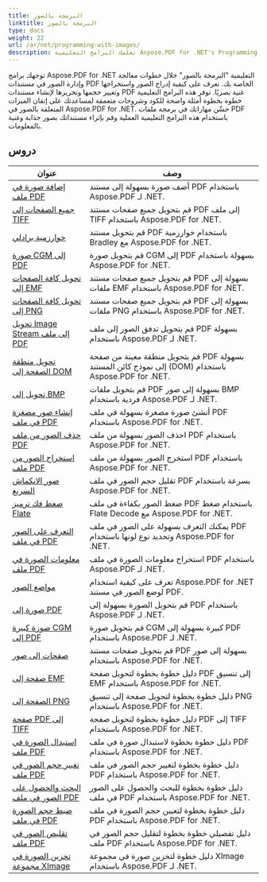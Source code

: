 ```yaml
---
title: البرمجة بالصور
linktitle: البرمجة بالصور
type: docs
weight: 22
url: /ar/net/programming-with-images/
description: تعلمك البرامج التعليمية Aspose.PDF for .NET's Programming with Images كيفية التعامل مع الصور وإدارتها في مستندات PDF.
---
```


توجهك برامج Aspose.PDF for .NET التعليمية "البرمجة بالصور" خلال خطوات معالجة وإدارة الصور في مستندات PDF الخاصة بك. تعرف على كيفية إدراج الصور واستخراجها وتغيير حجمها وتحريرها لإنشاء مستندات PDF غنية بصريًا. توفر هذه البرامج التعليمية خطوة بخطوة أمثلة واضحة للكود وشروحات متعمقة لمساعدتك على إتقان الميزات المتعلقة بالصور في Aspose.PDF for .NET. حسِّن مهاراتك في برمجة ملفات PDF باستخدام هذه البرامج التعليمية العملية وقم بإثراء مستنداتك بصور جذابة وغنية بالمعلومات.

## دروس
| عنوان | وصف |
| --- | --- | 
| [إضافة صورة في ملف PDF](./add-image/) | أضف صورة بسهولة إلى مستند PDF باستخدام Aspose.PDF لـ .NET. |  
| [جميع الصفحات إلى TIFF](./all-pages-to-tiff/) | قم بتحويل جميع صفحات مستند PDF إلى ملف TIFF باستخدام Aspose.PDF for .NET. |  
| [خوارزمية برادلي](./bradley-algorithm/) | قم بتحويل مستند PDF باستخدام خوارزمية Bradley مع Aspose.PDF for .NET. |  
| [صورة CGM إلى PDF](./cgm-image-to-pdf/) | قم بتحويل صورة CGM إلى PDF بسهولة باستخدام Aspose.PDF for .NET. |  
| [تحويل كافة الصفحات إلى EMF](./convert-all-pages-to-emf/) | قم بتحويل جميع صفحات مستند PDF بسهولة إلى ملفات EMF باستخدام Aspose.PDF for .NET. |  
| [تحويل كافة الصفحات إلى PNG](./convert-all-pages-to-png/) | قم بتحويل جميع صفحات مستند PDF بسهولة إلى ملفات PNG باستخدام Aspose.PDF for .NET. |  
| [تحويل Image Stream إلى ملف PDF](./convert-image-stream-to-pdf/) | قم بتحويل تدفق الصور إلى ملف PDF بسهولة باستخدام Aspose.PDF لـ .NET. |  
| [تحويل منطقة الصفحة إلى DOM](./convert-page-region-to-dom/) | قم بتحويل منطقة معينة من صفحة PDF بسهولة إلى نموذج كائن المستند (DOM) باستخدام Aspose.PDF for .NET. |  
| [تحويل إلى BMP](./convert-to-bmp/) | قم بتحويل ملفات PDF بسهولة إلى صور BMP فردية باستخدام Aspose.PDF لـ .NET. |  
| [إنشاء صور مصغرة في ملف PDF](./create-thumbnail-images/) | أنشئ صورة مصغرة بسهولة في ملف PDF باستخدام Aspose.PDF for .NET. |  
| [حذف الصور من ملف PDF](./delete-images/) | احذف الصور بسهولة من ملف PDF باستخدام Aspose.PDF for .NET. |  
| [استخراج الصور من ملف PDF](./extract-images/) | استخرج الصور بسهولة من ملف PDF باستخدام Aspose.PDF for .NET. |  
| [صور الانكماش السريع](./fast-shrink-images/) | تقليل حجم الصور في ملف PDF بسرعة باستخدام Aspose.PDF for .NET. |  
| [ضغط فك ترميز Flate](./flate-decode-compression/) | ضغط الصور بكفاءة في ملف PDF باستخدام ضغط Flate Decode مع Aspose.PDF for .NET. |  
| [التعرف على الصور في ملف PDF](./identify-images/) | يمكنك التعرف بسهولة على الصور في ملف PDF وتحديد نوع لونها باستخدام Aspose.PDF for .NET. |  
| [معلومات الصورة في ملف PDF](./image-information/) | استخراج معلومات الصورة في ملف PDF باستخدام Aspose.PDF لـ .NET. |  
| [مواضع الصور](./image-placements/) | تعرف على كيفية استخدام Aspose.PDF for .NET لوضع الصور في مستند PDF. |  
| [صورة إلى PDF](./image-to-pdf/) | قم بتحويل الصورة بسهولة إلى PDF باستخدام Aspose.PDF لـ .NET. |  
| [صورة كبيرة CGM إلى PDF](./large-cgm-image-to-pdf/) | قم بتحويل صورة CGM كبيرة بسهولة إلى PDF باستخدام Aspose.PDF لـ .NET. |  
| [صفحات إلى صور](./pages-to-images/) | قم بتحويل صفحات مستند PDF بسهولة إلى صور باستخدام Aspose.PDF for .NET. |  
| [صفحة إلى EMF](./page-to-emf/) | دليل خطوة بخطوة لتحويل صفحة PDF إلى تنسيق EMF باستخدام Aspose.PDF for .NET. |  
| [الصفحة إلى PNG](./page-to-png/) | دليل خطوة بخطوة لتحويل صفحة إلى تنسيق PNG باستخدام Aspose.PDF for .NET. |  
| [صفحة PDF إلى TIFF](./page-to-tiff/) | دليل خطوة بخطوة لتحويل صفحة PDF إلى TIFF باستخدام Aspose.PDF for .NET. |  
| [استبدال الصورة في ملف PDF](./replace-image/) | دليل خطوة بخطوة لاستبدال صورة في ملف PDF باستخدام Aspose.PDF for .NET. |  
| [تغيير حجم الصور في ملف PDF](./resize-images/) | دليل خطوة بخطوة لتغيير حجم الصور في ملف PDF باستخدام Aspose.PDF for .NET. |  
| [البحث والحصول على الصور في ملف PDF](./search-and-get-images/) | دليل خطوة بخطوة للبحث والحصول على الصور في ملف PDF باستخدام Aspose.PDF for .NET. |  
| [ضبط حجم الصورة في ملف PDF](./set-image-size/) | دليل خطوة بخطوة لتعيين حجم الصورة في ملف PDF باستخدام Aspose.PDF for .NET. |  
| [تقليص الصور في ملف PDF](./shrink-images/) | دليل تفصيلي خطوة بخطوة لتقليل حجم الصور في ملف PDF باستخدام Aspose.PDF for .NET. |  
| [تخزين الصورة في مجموعة XImage](./store-image-in-ximage-collection/) |  دليل خطوة لتخزين صورة في مجموعة XImage باستخدام Aspose.PDF لـ .NET. |  